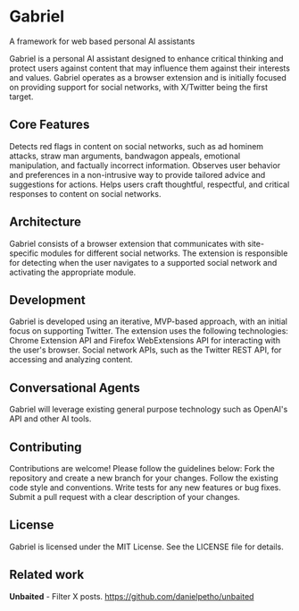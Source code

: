 # Gabriel
A framework for web based personal AI assistants

Gabriel is a personal AI assistant designed to enhance critical thinking and protect users against content that may influence them against their interests and values. Gabriel operates as a browser extension and is initially focused on providing support for social networks, with X/Twitter being the first target.


## Core Features
Detects red flags in content on social networks, such as ad hominem attacks, straw man arguments, bandwagon appeals, emotional manipulation, and factually incorrect information.
Observes user behavior and preferences in a non-intrusive way to provide tailored advice and suggestions for actions.
Helps users craft thoughtful, respectful, and critical responses to content on social networks.

## Architecture
Gabriel consists of a browser extension that communicates with site-specific modules for different social networks. The extension is responsible for detecting when the user navigates to a supported social network and activating the appropriate module.


## Development
Gabriel is developed using an iterative, MVP-based approach, with an initial focus on supporting Twitter. The extension uses the following technologies:
Chrome Extension API and Firefox WebExtensions API for interacting with the user's browser.
Social network APIs, such as the Twitter REST API, for accessing and analyzing content.

## Conversational Agents
Gabriel will leverage existing general purpose technology such as OpenAI's API and other AI tools.

## Contributing
Contributions are welcome! Please follow the guidelines below:
Fork the repository and create a new branch for your changes.
Follow the existing code style and conventions.
Write tests for any new features or bug fixes.
Submit a pull request with a clear description of your changes.

## License
Gabriel is licensed under the MIT License. See the LICENSE file for details.

## Related work
**Unbaited** - Filter X posts. https://github.com/danielpetho/unbaited
